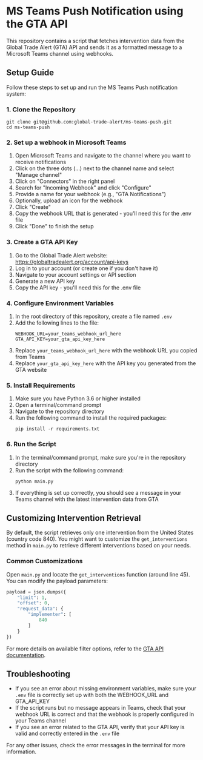 # MS Teams Push Notification using the GTA API

This repository contains a script that fetches intervention data from the Global Trade Alert (GTA) API and sends it as a formatted message to a Microsoft Teams channel using webhooks.

## Setup Guide

Follow these steps to set up and run the MS Teams Push notification system:

### 1. Clone the Repository

```
git clone git@github.com:global-trade-alert/ms-teams-push.git
cd ms-teams-push
```

### 2. Set up a webhook in Microsoft Teams

1. Open Microsoft Teams and navigate to the channel where you want to receive notifications
2. Click on the three dots (...) next to the channel name and select "Manage channel"
3. Click on "Connectors" in the right panel
4. Search for "Incoming Webhook" and click "Configure"
5. Provide a name for your webhook (e.g., "GTA Notifications")
6. Optionally, upload an icon for the webhook
7. Click "Create"
8. Copy the webhook URL that is generated - you'll need this for the .env file
9. Click "Done" to finish the setup

### 3. Create a GTA API Key

1. Go to the Global Trade Alert website: https://globaltradealert.org/account/api-keys
2. Log in to your account (or create one if you don't have it)
3. Navigate to your account settings or API section
4. Generate a new API key
5. Copy the API key - you'll need this for the .env file

### 4. Configure Environment Variables

1. In the root directory of this repository, create a file named `.env`
2. Add the following lines to the file:
   ```
   WEBHOOK_URL=your_teams_webhook_url_here
   GTA_API_KEY=your_gta_api_key_here
   ```
3. Replace `your_teams_webhook_url_here` with the webhook URL you copied from Teams
4. Replace `your_gta_api_key_here` with the API key you generated from the GTA website

### 5. Install Requirements

1. Make sure you have Python 3.6 or higher installed
2. Open a terminal/command prompt
3. Navigate to the repository directory
4. Run the following command to install the required packages:
   ```
   pip install -r requirements.txt
   ```

### 6. Run the Script

1. In the terminal/command prompt, make sure you're in the repository directory
2. Run the script with the following command:
   ```
   python main.py
   ```
3. If everything is set up correctly, you should see a message in your Teams channel with the latest intervention data from GTA

## Customizing Intervention Retrieval

By default, the script retrieves only one intervention from the United States (country code 840). You might want to customize the `get_interventions` method in `main.py` to retrieve different interventions based on your needs.

### Common Customizations

Open `main.py` and locate the `get_interventions` function (around line 45). You can modify the payload parameters:

```python
payload = json.dumps({
    "limit": 1,        
    "offset": 0,       
    "request_data": {
        "implementer": [
            840        
        ]
    }
})
```


For more details on available filter options, refer to the [GTA API documentation](https://github.com/global-trade-alert/docs/blob/main/.api/gta-data.md).

## Troubleshooting

- If you see an error about missing environment variables, make sure your `.env` file is correctly set up with both the WEBHOOK_URL and GTA_API_KEY
- If the script runs but no message appears in Teams, check that your webhook URL is correct and that the webhook is properly configured in your Teams channel
- If you see an error related to the GTA API, verify that your API key is valid and correctly entered in the `.env` file

For any other issues, check the error messages in the terminal for more information.
